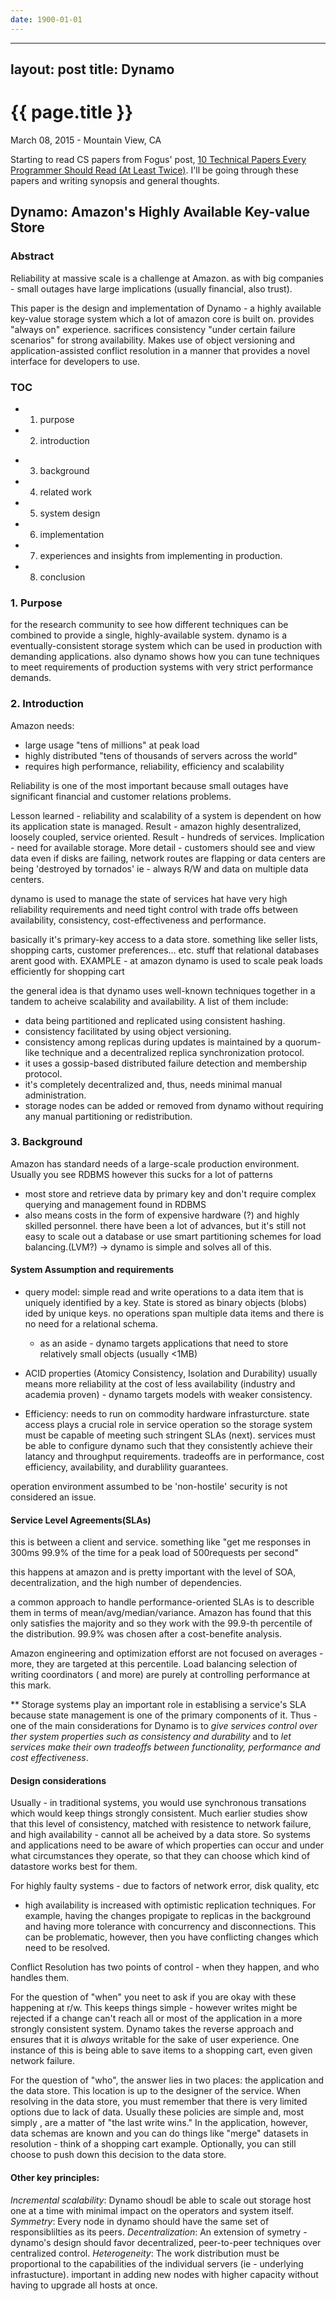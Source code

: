 ```yaml
---
date: 1900-01-01
---
```



---
layout: post
title: Dynamo
---

{{ page.title }}
================

<p class="meta">March 08, 2015 - Mountain View, CA</p>

Starting to read CS papers from Fogus' post, [10 Technical Papers Every
Programmer Should Read (At Least Twice)][papers]. I'll be going through
these papers and writing synopsis and general thoughts.

## Dynamo: Amazon's Highly Available Key-value Store

### Abstract
Reliability at massive scale is a challenge at Amazon.
as with big companies - small outages have large implications (usually financial, also
trust).

This paper is the design and implementation of Dynamo - a highly available key-value storage system which a lot of amazon core is built on.
provides "always on" experience.
sacrifices consistency "under certain failure scenarios" for strong availability.
Makes use of object versioning and application-assisted conflict resolution in a manner that provides a novel interface for developers to use.

### TOC

+ 1. purpose
+ 2. introduction
- 3. background
- 4. related work
- 5. system design
- 6. implementation
- 7. experiences and insights from implementing in production.
- 8. conclusion

### 1. Purpose
for the research community to see how different techniques can be combined to provide a single, highly-available system.
dynamo is a eventually-consistent storage system which can be used in production with demanding applications.
also dynamo shows how you can tune techniques to meet requirements of production systems with very strict performance demands.

### 2. Introduction
Amazon needs:
+ large usage "tens of millions" at peak load
+ highly distributed "tens of thousands of servers across the world"
+ requires high performance, reliability, efficiency and scalability

Reliability is one of the most important because small outages have significant financial and customer relations problems.

Lesson learned - reliability and scalability of a system is dependent on how its application state is managed.
Result - amazon highly desentralized, loosely coupled, service oriented.
Result - hundreds of services.
Implication - need for available storage.
More detail - customers should see and view data even if disks are failing, network routes are flapping or data centers are being 'destroyed by tornados'
ie - always R/W and data on multiple data centers.

dynamo is used to manage the state of services hat have very high reliability requirements and need tight control with trade offs between availability, consistency, cost-effectiveness and performance.

basically it's primary-key access to a data store. something like seller lists, shopping carts, customer preferences... etc. stuff that relational databases arent good with.
EXAMPLE - at amazon dynamo is used to scale peak loads efficiently for shopping cart

the general idea is that dynamo uses well-known techniques together in a tandem to acheive scalability and availability. A list of them include:
+ data being partitioned and replicated using consistent hashing.
+ consistency facilitated by using object versioning.
+ consistency among replicas during updates is maintained by a quorum-like technique and a decentralized replica synchronization protocol.
+ it uses a gossip-based distributed failure detection and membership protocol.
+ it's completely decentralized and, thus, needs minimal manual administration.
+ storage nodes can be added or removed from dynamo without requiring any manual partitioning or redistribution.

### 3. Background
Amazon has standard needs of a large-scale production environment.
Usually you see RDBMS however this sucks for a lot of patterns
- most store and retrieve data by primary key and don't require complex querying and management found in RDBMS
- also means costs in the form of expensive hardware (?) and highly skilled personnel.
there have been a lot of advances, but it's still not easy to scale out a database or use smart partitioning schemes for load balancing.(LVM?)
-> dynamo is simple and solves all of this.

#### System Assumption and requirements
+ query model: simple read and write operations to a data item that is uniquely identified by a key. State is stored as binary objects (blobs) ided by unique keys. no operations span multiple data items and there is no need for a relational schema.
    - as an aside - dynamo targets applications that need to store relatively small objects (usually <1MB)

+ ACID properties (Atomicy Consistency, Isolation and Durability) usually means more reliability at the cost of less availability (industry and academia proven) - dynamo targets models with weaker consistency.

+ Efficiency: needs to run on commodity hardware infrasturcture. state access plays a crucial role in service operation so the storage system must be capable of meeting such stringent SLAs (next). services must be able to configure dynamo such that they consistently achieve their latancy and throughput requirements. tradeoffs are in performance, cost efficiency, availability, and durablility guarantees.

operation environment assumbed to be 'non-hostile'
security is not considered an issue.

#### Service Level Agreements(SLAs)
this is between a client and service. something like "get me responses in 300ms 99.9% of the time for a peak load of 500requests per second"

this happens at amazon and is pretty important with the level of SOA, decentralization, and the high number of dependencies.

a common approach to handle performance-oriented SLAs is to describle them in terms of mean/avg/median/variance. Amazon has found that this only satisfies the majority and so they work with the 99.9-th percentile of the distribution. 99.9% was chosen after a cost-benefite analysis.

Amazon engineering and optimization efforst are not focused on averages - more, they are targeted at this percentile. Load balancing selection of writing coordinators ( and more) are purely at controlling performance at this mark.

\*\* Storage systems play an important role in establising a service's SLA because state management is one of the primary components of it. Thus - one of the main considerations for Dynamo is to _give services control over ther system properties such as consistency and durability_ and to _let services make their own tradeoffs between functionality, performance and cost effectiveness_.

#### Design considerations
Usually - in traditional systems, you would use synchronous transations which 
would keep things strongly consistent. Much earlier studies show that this 
level of consistency, matched with resistence to network failure, and high 
availability - cannot all be acheived by a data store. So systems and 
applications need to be aware of which properties can occur and under what 
circumstances they operate, so that they can choose which kind of datastore 
works best for them.

For highly faulty systems - due to factors of network error, disk quality, etc 
- high availability is increased with optimistic replication techniques. For 
example, having the changes propigate to replicas in the background and having 
more tolerance with concurrency and disconnections. This can be problematic, 
however, then you have conflicting changes which need to be resolved.

Conflict Resolution has two points of control - when they happen, and who handles them.

For the question of "when" you neet to ask if you are okay with these 
happening at r/w. This keeps things simple - however writes might be rejected 
if a change can't reach all or most of the application in a more strongly 
consistent system. Dynamo takes the reverse approach and ensures that it is 
_always_ writable for the sake of user experience. One instance of this is 
being able to save items to a shopping cart, even given network 
failure.

For the question of "who", the answer lies in two places: the application and 
the data store. This location is up to the designer of the service. When 
resolving in the data store, you must remember that there is very limited 
options due to lack of data. Usually these policies are simple and, most simply
, are a matter of "the last write wins." In the application, however, data 
schemas are known and you can do things like "merge" datasets in resolution - 
think of a shopping cart example. Optionally, you can still choose to push 
down this decision to the data store.

#### Other key principles:
_Incremental scalability_: Dynamo shoudl be able to scale out storage host one at a time with minimal impact on the operators and system itself.
_Symmetry_: Every node in dynamo should have the same set of responsiblilties as its peers.
_Decentralization_: An extension of symetry - dynamo's design should favor decentralized, peer-to-peer techniques over centralized control.
_Heterogeneity_: The work distribution must be proportional to the capabilities of the individual servers (ie - underlying infrastucture). important in adding new nodes with higher capacity without having to upgrade all hosts at once.

[papers]: http://blog.fogus.me/2011/09/08/10-technical-papers-every-programmer-should-read-at-least-twice/
